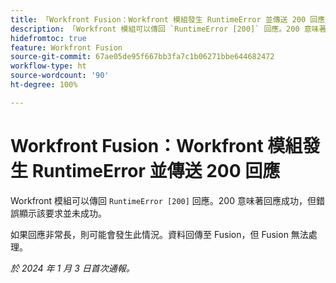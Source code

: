 ```yaml
---
title: 「Workfront Fusion：Workfront 模組發生 RuntimeError 並傳送 200 回應」
description: 「Workfront 模組可以傳回 `RuntimeError [200]` 回應。200 意味著回應成功，但錯誤顯示該要求並未成功。」
hidefromtoc: true
feature: Workfront Fusion
source-git-commit: 67ae05de95f667bb3fa7c1b06271bbe644682472
workflow-type: ht
source-wordcount: '90'
ht-degree: 100%

---
```



# Workfront Fusion：Workfront 模組發生 RuntimeError 並傳送 200 回應

Workfront 模組可以傳回 `RuntimeError [200]` 回應。200 意味著回應成功，但錯誤顯示該要求並未成功。

如果回應非常長，則可能會發生此情況。資料回傳至 Fusion，但 Fusion 無法處理。

_於 2024 年 1 月 3 日首次通報。_
